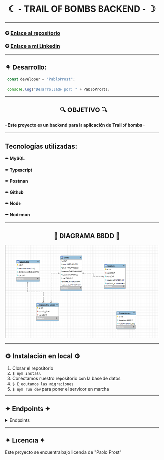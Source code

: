 <h1 align="center">☾ - TRAIL OF BOMBS BACKEND - ☽</p></h1>

---
### ✪ [Enlace al repositorio](https://github.com/PabloProst/tob_backend)
### ✪ [Enlace a mi Linkedin](https://www.linkedin.com/in/pablo-ezequiel-prost-926ab6297/)

---

## ⚘ Desarrollo:

``` js
 const developer = "PabloProst";

 console.log("Desarrollado por: " + PabloProst);
```  
---

## &nbsp;&nbsp;&nbsp;&nbsp;&nbsp;&nbsp;&nbsp;&nbsp;&nbsp;&nbsp;&nbsp;&nbsp;&nbsp;&nbsp;&nbsp;&nbsp;&nbsp;&nbsp;&nbsp;&nbsp;&nbsp;&nbsp;&nbsp;&nbsp;&nbsp;&nbsp;&nbsp;&nbsp;&nbsp;&nbsp;&nbsp;&nbsp;&nbsp;&nbsp;&nbsp;&nbsp;:mag: OBJETIVO :mag:

#### ▫︎ Este proyecto es un backend para la aplicación de Trail of bombs ▫︎

---

## Tecnologías utilizadas:

#### ✒︎ MySQL
#### ✒︎ Typescript
#### ✒︎ Postman
#### ✒︎ Github
#### ✒︎ Node
#### ✒︎ Nodemon

---
## &nbsp;&nbsp;&nbsp;&nbsp;&nbsp;&nbsp;&nbsp;&nbsp;&nbsp;&nbsp;&nbsp;&nbsp;&nbsp;&nbsp;&nbsp;&nbsp;&nbsp;&nbsp;&nbsp;&nbsp;&nbsp;&nbsp;&nbsp;&nbsp;&nbsp;&nbsp;&nbsp;&nbsp;&nbsp;&nbsp;&nbsp;&nbsp;:rocket: DIAGRAMA BBDD :rocket:


<img src = "./src/assets/img/tables.png" width = "900px">

---

## :gear: Instalación en local :gear:
1. Clonar el repositorio
2. ` $ npm install `
3. Conectamos nuestro repositorio con la base de datos 
4. ``` $ Ejecutamos las migraciones ``` 
5. ``` $ npm run dev ```  para poner el servidor en marcha

----
## ✦ Endpoints ✦

<details>
<summary>Endpoints</summary>

- **REGISTER**

    ```
    POST http://localhost:3000/register

    {
        "name": "pedro",
        "email": "pedro@pedro.com",
        "password": "1234A!"
    }
    ```

- **LOGIN**

    ```
    POST http://localhost:3000/login

    {
        "email": "pedro@pedro.com",
        "password": "1234A!"
    }
    ```

- **PROFILE**

    ```
    POST http://localhost:3000/profile

    TOKEN +

    {
        "email": "pedro@pedro.com",
        "password": "GeeksHubs1!"
    }
    ```

- **UPDATE USER**

    ```
    POST http://localhost:3000/update

    TOKEN +

    {
        "email": "hola@pedro.com",
        "password": "1111A!"
    }
    ```

- **GET ALL USERS (ADMIN)**

    ```
    POST http://localhost:3000/admin/users
    ```


</details>


---
## ✦ Licencia ✦
Este proyecto se encuentra bajo licencia de "Pablo Prost"